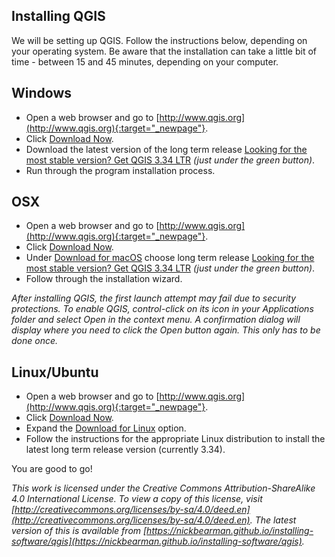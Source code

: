 ## Installing QGIS

We will be setting up QGIS. Follow the instructions below, depending on your operating system. Be aware that the installation can take a little bit of time - between 15 and 45 minutes, depending on your computer. 

## Windows 

- Open a web browser and go to [http://www.qgis.org](http://www.qgis.org){:target="_newpage"}.  
- Click <u>Download Now</u>.  
- Download the latest version of the long term release <u>Looking for the most stable version? Get QGIS 3.34 LTR</u> *(just under the green button)*.  
- Run through the program installation process.  

## OSX

- Open a web browser and go to [http://www.qgis.org](http://www.qgis.org){:target="_newpage"}.  
- Click <u>Download Now</u>.  
- Under <u>Download for macOS</u> choose long term release <u>Looking for the most stable version? Get QGIS 3.34 LTR</u> *(just under the green button)*.  
- Follow through the installation wizard.  

*After installing QGIS, the first launch attempt may fail due to security protections. To enable QGIS, control-click on its icon in your Applications folder and select Open in the context menu. A confirmation dialog will display where you need to click the Open button again. This only has to be done once.*

## Linux/Ubuntu

- Open a web browser and go to [http://www.qgis.org](http://www.qgis.org){:target="_newpage"}.  
- Click <u>Download Now</u>.  
- Expand the <u>Download for Linux</u> option.  
- Follow the instructions for the appropriate Linux distribution to install the latest long term release version (currently 3.34).  
<!-- add more to this section -->

You are good to go!

*This work is licensed under the Creative Commons Attribution-ShareAlike 4.0 International License. To view a copy of this license, visit [http://creativecommons.org/licenses/by-sa/4.0/deed.en](http://creativecommons.org/licenses/by-sa/4.0/deed.en). The latest version of this is available from [https://nickbearman.github.io/installing-software/qgis](https://nickbearman.github.io/installing-software/qgis).*
